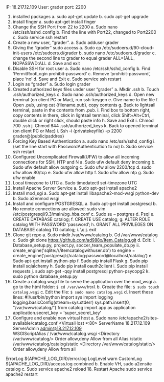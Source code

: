 IP: 18.217.12.109 User: grader port: 2200

1.	installed packages
a.	sudo apt-get update 
b.	sudo apt-get upgrade
2.	install finger
a.	sudo apt-get install finger
3.	Change the SSH Port from 22 to 2200
a.	Sudo nano /etc/ssh/sshd_config
b.	Find the line with Port22, changed to Port2200
c.	Sudo service ssh restart
4.	Create a new user, “grader”.
a.	Sudo adduser grader
5.	Giving the “grader” sudo access
a.	Sudo cp /etc/sudoers.d/90-cloud-init-users /etc/sudoers.d/grader
b.	sudo nano /etc/sudoers.d/grader
c.	change the second line to grader to equal grader ALL=(ALL_ NOPASSWD:ALL
d.	Save and exit
6.	Disable SSH for root user
a.	Sudo nano /etc/ssh/sshd_config
b.	Find ‘PermitRootLogin prohibit-password’
c.	Remove ‘prohibit-password’, place ‘no’
d.	Save and Exit
e.	Sudo service ssh restart
7.	Login as “grader”
a.	Sudo login grader
8.	Created authorized keys files under user “grader”
a.	Mkdir .ssh
b.	Touch .ssh/authorized_keys
c.	Sudo nano .ssh/authorized_keys
d.	Open new terminal (on client PC or Mac), run ssh-keygen
e.	Give name to the file
f.	Open .pub, using cat {filename.pub}, copy contents
g.	Back to lightsail terminal, paste in the contents from .pub.
i.	Find box to bottom right, copy contents in there, click in lightsail terminal, click Shift+Alt+Ctrl, double click or right click, should paste info
h.	Save and Exit
i.	Chmod 700 .ssh
j.	Chmod 644 .ssh/authorized_keys
k.	Back to opened terminal (on client PC or Mac)
i.	Ssh  -i {privatekeyfile} -p 2200 grader@{publicipaddres} 
9.	Forcing Key Based Authentication 
a.	sudo nano /etc/ssh/sshd_config 
i.	(set the line start with PasswordAuthentication to no)
b.	Sudo service ssh restart
10.	Configured Uncomplicated Firewall(UFW) to allow all incoming connections for SSH, HTP and N
a.	Sudo ufw default deny incoming
b.	Sudo ufw default allow outgoing
c.	Sudo ufw allow 2200/tcp
d.	sudo ufw allow 80/tcp
e.	Sudo ufw allow http
f.	Sudo ufw allow ntp
g.	Sudo ufw enable
11.	 Local timezone to UTC
a.	Sudo timedatectl set-timezone UTC
12.	 Install Apache Server Service
a.	Sudo apt-get install apache2
13.	 Install mod_sgi
a.	Sudo apt-get install libapache2-mod-wsgi python-dev
b.	Sudo a2enmod wsgi
14.	Install and configure POSTGRESQL
a.	Sudo apt-get install postgresql
b.	No remote connections are allowed: sudo vim /etc/postgresql/9.3/main/pg_hba.conf
c.	Sudo su – postgres
d.	Psql
e.	CREATE DATABASE catalog;
f.	CREATE USE catalog;
g.	ALTER ROLE catalog WITH PASSWORD ‘password’;
h.	GRANT ALL PRIVILEGES ON DATABASE catalog TO catalog;
i.	\q
j.	exit
15.	 Clone git repo
a.	Sudo mkdir /var/www/catalog
b.	Cd /var/www/catalog
c.	Sudo git clone https://github.com/ad988x/Item_Catalog.git
d.	Edit:
i.	Database_setup.py, project.py, soccer_team_populate_db.py 
ii.	create_engine('sqlite:///itemcatalogwithuser.db') to engine = create_engine('postgresql://catalog:password@localhost/catalog')
e.	Sudo apt-get install python-pip
f.	Sudo pip install Flask
g.	Sudo pip install sqlalchemy
h.	Sudo pip install oauth2client
i.	Sudo pip install requests
j.	sudo apt-get -qqy install postgresql python-psycopg2
k.	sudo python database_setup.py
16.	Create a catalog.wsgi file to serve the application over the mod_wsgi
a.	go to the html folder: `$ cd /var/www/html`
b.	Create the file: `$ sudo touch catalog.wsgi`
c.	Edit the file: `$ sudo nano catalog.wsgi`
d.	Insert these lines:
     	#!/usr/bin/python
		import sys
   	import logging
   	logging.basicConfig(stream=sys.stderr)
   	sys.path.insert(0, "/var/www/catalog/")
   	from catalog import app as application
		application.secret_key = 'super_secret_key'
17.	Configure and enable new virtual host 
a.	Sudo nano /etc/apache2/sites-available/catalog.conf
<VirtualHost *:80>
	    ServerName 18.217.12.109
	   ServerAdmin admin@18.217.12.109	    	    
	    WSGIScriptAlias / /var/www/catalog.wsgi
	    <Directory /var/www/catalog/>
	        Order allow,deny
	        Allow from all
	    </Directory>
	    Alias /static /var/www/catalog/catalog/static
	    <Directory /var/www/catalog/static/>
	        Order allow,deny
	        Allow from all
   </Directory>
	    ErrorLog ${APACHE_LOG_DIR}/error.log
	    LogLevel warn
	    CustomLog ${APACHE_LOG_DIR}/access.log combined
	</VirtualHost>
b.	Enable VH, sudo a2ensite catalog
c.	Sudo service apache2 reload
18.	Restart Apache sudo service apache2 restart



